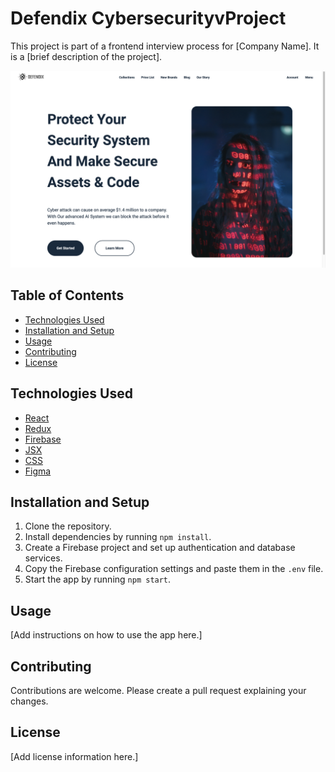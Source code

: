 # Defendix CybersecurityvProject

This project is part of a frontend interview process for [Company Name]. It is a [brief description of the project].


![Preview](./src/assets/Screenshot%202023-05-05%20at%2012.13.35%20AM.png)
## Table of Contents

- [Technologies Used](#technologies-used)
- [Installation and Setup](#installation-and-setup)
- [Usage](#usage)
- [Contributing](#contributing)
- [License](#license)

## Technologies Used

- [React](https://reactjs.org/)
- [Redux](https://redux.js.org/)
- [Firebase](https://firebase.google.com/)
- [JSX](https://legacy.reactjs.org/docs/introducing-jsx.html)
- [CSS](https://en.wikipedia.org/wiki/CSS)
- [Figma](https://figma.com/)

## Installation and Setup

1. Clone the repository.
2. Install dependencies by running `npm install`.
3. Create a Firebase project and set up authentication and database services.
4. Copy the Firebase configuration settings and paste them in the `.env` file.
5. Start the app by running `npm start`.

## Usage

[Add instructions on how to use the app here.]

## Contributing

Contributions are welcome. Please create a pull request explaining your changes.

## License

[Add license information here.]
